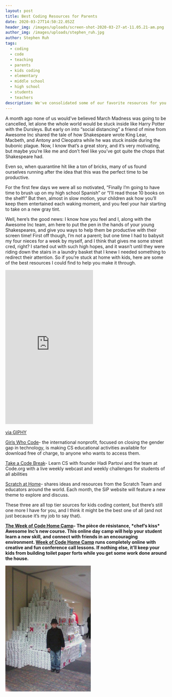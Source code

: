 ```yaml
---
layout: post
title: Best Coding Resources for Parents
date: 2020-03-27T14:50:22.052Z
header_img: /images/uploads/screen-shot-2020-03-27-at-11.05.21-am.png
author_img: /images/uploads/stephen_ruh.jpg
author: Stephen Ruh
tags:
  - coding
  - code
  - teaching
  - parents
  - kids coding
  - elementary
  - middle school
  - high school
  - students
  - teachers
description: We've consolidated some of our favorite resources for you to use at home!
---
```

A month ago none of us would’ve believed March Madness was going to be cancelled, let alone the whole world would be stuck inside like Harry Potter with the Dursleys. But early on into “social distancing” a friend of mine from Awesome Inc shared the tale of how Shakespeare wrote King Lear, Macbeth, and Antony and Cleopatra while he was stuck inside during the bubonic plague. Now, I know that’s a great story, and it’s very motivating, but maybe you’re like me and don’t feel like you’ve got quite the chops that Shakespeare had.





Even so, when quarantine hit like a ton of bricks, many of us found ourselves running after the idea that this was the perfect time to be productive.





For the first few days we were all so motivated, “Finally I’m going to have time to brush up on my high school Spanish” or “I’ll read those 10 books on the shelf!” But then, almost in slow motion, your children ask how you’ll keep them entertained each waking moment, and you feel your hair starting to take on a new gray tint.





Well, here’s the good news: I know how you feel and I, along with the Awesome Inc team, am here to put the pen in the hands of your young Shakespeares, and give you ways to help them be productive with their screen time! First off though, I’m not a parent; but one time I had to babysit my four nieces for a week by myself, and I think that gives me some street cred, right? I started out with such high hopes, and it wasn’t until they were riding down the stairs in a laundry basket that I knew I needed something to redirect their attention. So if you’re stuck at home with kids, here are some of the best resources I could find to help you make it through.

<iframe src="https://giphy.com/embed/wI2RMt2MQnNYI" width="273" height="480" frameBorder="0" class="giphy-embed" allowFullScreen></iframe><p><a href="https://giphy.com/gifs/cheezburger-fail-home-video-stairs-wI2RMt2MQnNYI">via GIPHY</a></p>





[Girls Who Code](https://girlswhocode.com/code-at-home/)- the international nonprofit, focused on closing the gender gap in technology, is making CS educational activities available for download free of charge, to anyone who wants to access them.





[Take a Code Break](https://code.org/break)- Learn CS with founder Hadi Partovi and the team at Code.org with a live weekly webcast and weekly challenges for students of all abilities





[Scratch at Home](https://sip.scratch.mit.edu/scratchathome/)- shares ideas and resources from the Scratch Team and educators around the world. Each month, the SiP website will feature a new theme to explore and discuss.





These three are all top tier sources for kids coding content, but there’s still one more I have for you, and I think it might be the best one of all (and not just because it’s my job to say that).





**[The Week of Code Home Camp](https://www.eventbrite.com/e/week-of-code-home-camp-spring-break-2020-tickets-100285925904)- The pièce de résistance, \*chef’s kiss\* Awesome Inc’s new course. This online day camp will help your student learn a new skill, and connect with friends in an encouraging environment. [Week of Code Home Camp](https://www.eventbrite.com/e/week-of-code-home-camp-spring-break-2020-tickets-100285925904) runs completely online with creative and fun conference call lessons. If nothing else, it’ll keep your kids from building toilet paper forts while you get some work done around the house.**

![](/images/uploads/tp-fort.png)